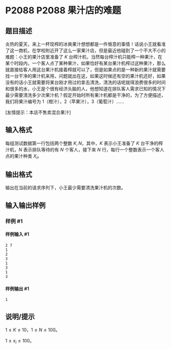 # P2088 P2088 果汁店的难题

## 题目描述

炎热的夏天，来上一杯现榨的冰爽果汁想想都是一件惬意的事情！话说小王就看准了这一商机，在学校附近开了这么一家果汁店，但是最近他碰到了一个不大不小的难题：小王的果汁店里准备了 $K$ 台榨汁机，当然每台榨汁机只能榨一种果汁，在某个时段内，一个客人点了某种果汁，如果恰好有某台果汁机榨过这种果汁，那么就直接给客人用这台果汁机接着榨就可以了，但是如果点的是一种新的果汁就需要找一台干净的果汁机来用，问题就出在这，如果这时候还有空的果汁机还好，如果没有的话小王就需要将某台刚才用过的拿去清洗，清洗的话呢就得浪费很多的时间和很多的水，小王是个很有经济头脑的人，他想知道在排队客人需求已知的情况下最少需要清洗多少次果汁机？假定开始时所有果汁机都是干净的，为了方便描述，我们将果汁编号为 $1$（橙汁），$2$（苹果汁），$3$（葡萄汁）......

[友情提示：本店不售卖混合果汁]

## 输入格式

每组测试数据第一行包括两个整数 $K,N$，其中，$K$ 表示小王准备了 $K$ 台干净的榨汁机，$N$ 表示排队等待的有 $N$ 个客人，接下来 $N$ 行，每行一个整数表示一个客人点的果汁种类 $X_i$。

## 输出格式

输出在当前的请求序列下，小王最少需要清洗果汁机的次数。

## 输入输出样例

### 样例 #1

#### 样例输入 #1

```
2 7
1
2
3
1
3
1
3
```

#### 样例输出 #1

```
1
```

## 说明/提示

$1\le K\le 10$，$1\le N\le 100$。

$1\le x_i\le 100$。
